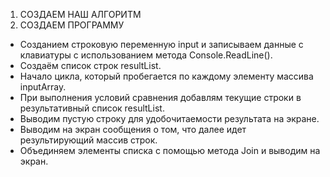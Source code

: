 1. СОЗДАЕМ НАШ АЛГОРИТМ
2. СОЗДАЕМ ПРОГРАММУ
- Созданием строковую переменную input и записываем данные с клавиатуры с использованием метода Console.ReadLine().
- Создаём список строк resultList.
- Начало цикла, который пробегается по каждому элементу массива inputArray.
- При выполнения условий сравнения добавлям текущие строки в результативный список resultList.
- Выводим пустую строку для удобочитаемости результата на экране.
- Выводим на экран сообщения о том, что далее идет результирующий массив строк.
- Объединяем элементы списка с помощью метода Join и выводим на экран.
